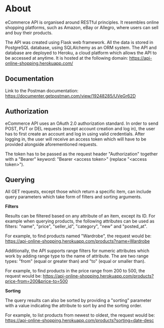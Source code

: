 About
===

eCommerce API is organised around RESTful principles. It resembles online shopping platforms, such as Amazon, eBay or Allegro, where users can sell and buy their products.

The API was created using Flask web framework. All the data is stored in PostgreSQL database, using SQLAlchemy as an ORM system. The API and database are deployed to Heroku, a cloud platform which allows the API to be accessed at anytime. It is hosted at the following domain: https://api-online-shopping.herokuapp.com/


## Documentation

Link to the Postman documentation: https://documenter.getpostman.com/view/19248285/UVeGr62D


## Authorization

eCommerce API uses an OAuth 2.0 authorization standard. In order to send POST, PUT or DEL requests (except account creation and log in), the user has to first create an account and log in using valid credentials. After logging in, the user will receive an access token which will have to be provided alongside aforementioned requests.

The token has to be passed as the request header "Authorization" together with a "Bearer" keyword: "Bearer <access token<blabla>>" (replace "<access token<blabla>>").


## Querying

All GET requests, except those which return a specific item, can include query parameters which take form of filters and sorting arguments.

**Filters**

Results can be filtered based on any attribute of an item, except its ID. For example when querying products, the following attributes can be used as filters: "name", "price", "seller_id", "category", "new" and "posted_at".
 
For example, to find products named "Wardrobe", the request would be: https://api-online-shopping.herokuapp.com/products?name=Wardrobe

Additionally, the API supports range filters for numeric attributes which work by adding range type to the name of attribute. The are two range types: "from" (equal or greater than) and "to" (equal or smaller than).
 
For example, to find products in the price range from 200 to 500, the request would be: https://api-online-shopping.herokuapp.com/products?price-from=200&price-to=500

**Sorting**

The query results can also be sorted by providing a "sorting" parameter with a value indicating the attribute to sort by and the sorting order.
  
For example, to list products from newest to oldest, the request would be: https://api-online-shopping.herokuapp.com/products?sorting=date-desc
